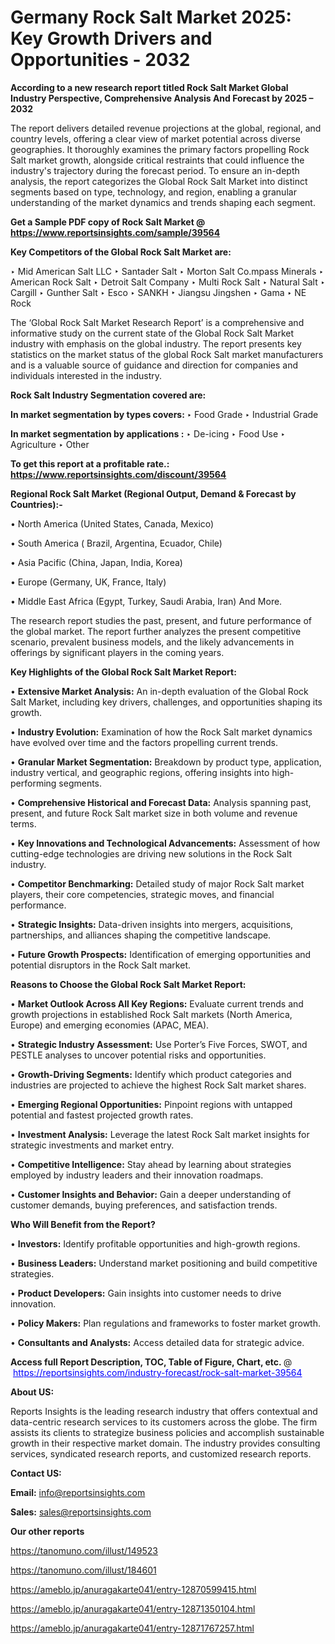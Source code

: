 # Germany Rock Salt Market 2025: Key Growth Drivers and Opportunities - 2032

<strong>According to a new research report titled Rock Salt Market Global Industry Perspective, Comprehensive Analysis And Forecast by 2025 – 2032</strong>

The report delivers detailed revenue projections at the global, regional, and country levels, offering a clear view of market potential across diverse geographies. It thoroughly examines the primary factors propelling Rock Salt market growth, alongside critical restraints that could influence the industry's trajectory during the forecast period. To ensure an in-depth analysis, the report categorizes the Global Rock Salt Market into distinct segments based on type, technology, and region, enabling a granular understanding of the market dynamics and trends shaping each segment.

<strong>Get a Sample PDF copy of Rock Salt Market </strong><strong>@<a href=https://www.reportsinsights.com/sample/39564 style=color:#0000ff;> https://www.reportsinsights.com/sample/39564</a></strong></font>

<strong>Key Competitors of the Global Rock Salt Market are:</strong>

‣ Mid American Salt LLC
‣ Santader Salt
‣ Morton Salt Co.mpass Minerals
‣ American Rock Salt
‣ Detroit Salt Company
‣ Multi Rock Salt
‣ Natural Salt
‣ Cargill
‣ Gunther Salt
‣ Esco
‣ SANKH
‣ Jiangsu Jingshen
‣ Gama
‣ NE Rock

The ‘Global Rock Salt Market Research Report’ is a comprehensive and informative study on the current state of the Global Rock Salt Market industry with emphasis on the global industry. The report presents key statistics on the market status of the global Rock Salt market manufacturers and is a valuable source of guidance and direction for companies and individuals interested in the industry.

<strong>Rock Salt Industry Segmentation covered are:</strong>

<strong>In market segmentation by types covers: </strong> 
‣ Food Grade
‣ Industrial Grade

<strong>In market segmentation by applications :</strong> 
‣ De-icing
‣ Food Use
‣ Agriculture
‣ Other

<strong>To get this report at a profitable rate.: <a href=https://www.reportsinsights.com/discount/39564 style=color:#0000ff;>https://www.reportsinsights.com/discount/39564</a></strong></font>

<strong>Regional Rock Salt Market (Regional Output, Demand &amp; Forecast by Countries):-</strong>

• North America (United States, Canada, Mexico)

• South America ( Brazil, Argentina, Ecuador, Chile)

• Asia Pacific (China, Japan, India, Korea)

• Europe (Germany, UK, France, Italy)

• Middle East Africa (Egypt, Turkey, Saudi Arabia, Iran) And More.

The research report studies the past, present, and future performance of the global market. The report further analyzes the present competitive scenario, prevalent business models, and the likely advancements in offerings by significant players in the coming years.

<strong>Key Highlights of the Global Rock Salt Market Report:</strong>

• <strong>Extensive Market Analysis:</strong> An in-depth evaluation of the Global Rock Salt Market, including key drivers, challenges, and opportunities shaping its growth.

• <strong>Industry Evolution:</strong> Examination of how the Rock Salt market dynamics have evolved over time and the factors propelling current trends.

• <strong>Granular Market Segmentation:</strong> Breakdown by product type, application, industry vertical, and geographic regions, offering insights into high-performing segments.

• <strong>Comprehensive Historical and Forecast Data:</strong> Analysis spanning past, present, and future Rock Salt market size in both volume and revenue terms.

• <strong>Key Innovations and Technological Advancements:</strong> Assessment of how cutting-edge technologies are driving new solutions in the Rock Salt industry.

• <strong>Competitor Benchmarking:</strong> Detailed study of major Rock Salt market players, their core competencies, strategic moves, and financial performance.

• <strong>Strategic Insights:</strong> Data-driven insights into mergers, acquisitions, partnerships, and alliances shaping the competitive landscape.

• <strong>Future Growth Prospects:</strong> Identification of emerging opportunities and potential disruptors in the Rock Salt market.

<strong>Reasons to Choose the Global Rock Salt Market Report:</strong>

• <strong>Market Outlook Across All Key Regions:</strong> Evaluate current trends and growth projections in established Rock Salt markets (North America, Europe) and emerging economies (APAC, MEA).

• <strong>Strategic Industry Assessment:</strong> Use Porter’s Five Forces, SWOT, and PESTLE analyses to uncover potential risks and opportunities.

• <strong>Growth-Driving Segments:</strong> Identify which product categories and industries are projected to achieve the highest Rock Salt market shares.

• <strong>Emerging Regional Opportunities:</strong> Pinpoint regions with untapped potential and fastest projected growth rates.

• <strong>Investment Analysis:</strong> Leverage the latest Rock Salt market insights for strategic investments and market entry.

• <strong>Competitive Intelligence:</strong> Stay ahead by learning about strategies employed by industry leaders and their innovation roadmaps.

• <strong>Customer Insights and Behavior:</strong> Gain a deeper understanding of customer demands, buying preferences, and satisfaction trends.

<strong>Who Will Benefit from the Report?</strong>

• <strong>Investors:</strong> Identify profitable opportunities and high-growth regions.

• <strong>Business Leaders:</strong> Understand market positioning and build competitive strategies.

• <strong>Product Developers:</strong> Gain insights into customer needs to drive innovation.

• <strong>Policy Makers:</strong> Plan regulations and frameworks to foster market growth.

• <strong>Consultants and Analysts:</strong> Access detailed data for strategic advice.
</ul>
<strong>Access full Report Description, TOC, Table of Figure, Chart, etc. </strong>@  <a href=https://reportsinsights.com/industry-forecast/rock-salt-market-39564 style=color:#0000ff;>https://reportsinsights.com/industry-forecast/rock-salt-market-39564</a></font>

<strong><strong>About US</strong>:</strong>

Reports Insights is the leading research industry that offers contextual and data-centric research services to its customers across the globe. The firm assists its clients to strategize business policies and accomplish sustainable growth in their respective market domain. The industry provides consulting services, syndicated research reports, and customized research reports.

<strong>Contact US:</strong>

<p class=""""><b>Email:</b> <a href=mailto:info@reportsinsights.com>info@reportsinsights.com</a></p>
<p class=""""><b>Sales:</b> <a href=mailto:sales@reportsinsights.com>sales@reportsinsights.com</a></p>

<strong>Our other reports</strong>

<a href=https://tanomuno.com/illust/149523>https://tanomuno.com/illust/149523</a>

<a href=https://tanomuno.com/illust/184601>https://tanomuno.com/illust/184601</a>

<a href=https://ameblo.jp/anuragakarte041/entry-12870599415.html>https://ameblo.jp/anuragakarte041/entry-12870599415.html</a>

<a href=https://ameblo.jp/anuragakarte041/entry-12871350104.html>https://ameblo.jp/anuragakarte041/entry-12871350104.html</a>

<a href=https://ameblo.jp/anuragakarte041/entry-12871767257.html>https://ameblo.jp/anuragakarte041/entry-12871767257.html</a>
